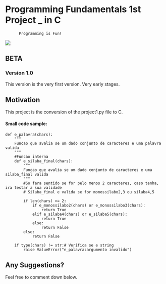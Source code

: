 # Programming Fundamentals 1st Project _ in C

``` While(True): 
      Programming is Fun!
``` 
![](http://www.tu-berlin.de/fileadmin/a70100710_summeruniversity/summerschools/course-java.png)

## BETA

### Version 1.0

This version is the very first version. 
Very early stages.

## Motivation

This project is the conversion of the project1.py file to C.

#### Small code sample:
```
def e_palavra(chars):
    """
    Funcao que avalia se um dado conjunto de caracteres e uma palavra valida
    """
    #Funcao interna
    def e_silaba_final(chars):
        """
        Funcao que avalia se um dado conjunto de caracteres e uma silaba_final valida
        """
        #So fara sentido se for pelo menos 2 caracteres, caso tenha, ira testar a sua validade
        # Silaba_final e valida se for monossilabo2,3 ou silaba4,5

        if len(chars) >= 2:
            if e_monossilabo2(chars) or e_monossilabo3(chars):
                return True
            elif e_silaba4(chars) or e_silaba5(chars):
                return True
            else:
                return False
        else:
            return False

    if type(chars) != str:# Verifica se e string
        raise ValueError("e_palavra:argumento invalido")
```

## Any Suggestions?
Feel free to comment down below.


